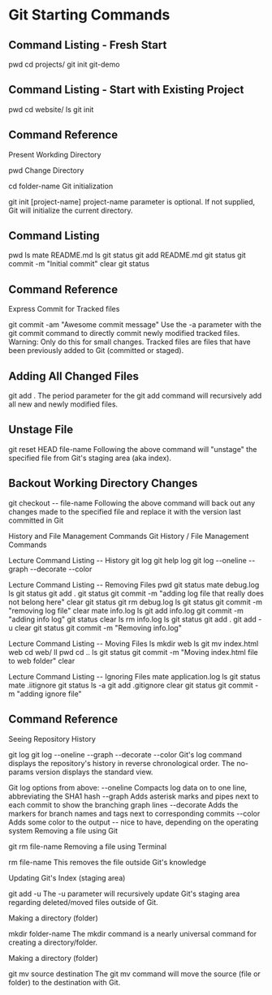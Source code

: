 # Git Starting Commands
 

## Command Listing - Fresh Start
pwd
cd projects/
git init git-demo


## Command Listing - Start with Existing Project
pwd
cd website/
ls
git init

## Command Reference
Present Workding Directory

pwd
Change Directory

cd folder-name
Git initialization

git init [project-name]
project-name parameter is optional. If not supplied, Git will initialize the current directory.


## Command Listing
pwd
ls
mate README.md
ls
git status
git add README.md
git status
git commit -m "Initial commit"
clear
git status


## Command Reference
Express Commit for Tracked files

git commit -am "Awesome commit message"
Use the -a parameter with the git commit command to directly commit newly modified tracked files. Warning: Only do this for small changes. Tracked files are files that have been previously added to Git (committed or staged).

## Adding All Changed Files

git add .
The period parameter for the git add command will recursively add all new and newly modified files.

## Unstage File

git reset HEAD file-name
Following the above command will "unstage" the specified file from Git's staging area (aka index).

## Backout Working Directory Changes

git checkout -- file-name
Following the above command will back out any changes made to the specified file and replace it with the version last committed in Git



History and File Management Commands
Git History / File Management Commands
 

Lecture Command Listing -- History
git log
git help log
git log --oneline --graph --decorate --color
 

Lecture Command Listing -- Removing Files
pwd
git status
mate debug.log
ls
git status
git add .
git status
git commit -m "adding log file that really does not belong here"
clear
git status
git rm debug.log
ls
git status
git commit -m "removing log file"
clear
mate info.log
ls
git add info.log
git commit -m "adding info log"
git status
clear
ls
rm info.log
ls
git status
git add .
git add -u
clear
git status
git commit -m "Removing info.log"
 

Lecture Command Listing -- Moving Files
ls
mkdir web
ls
git mv index.html web
cd web/
ll
pwd
cd ..
ls
git status
git commit -m "Moving index.html file to web folder"
clear
 

Lecture Command Listing -- Ignoring Files
mate application.log
ls
git status
mate .iitignore
git status
ls -a
git add .gitignore
clear
git status
git commit -m "adding ignore file"
 

## Command Reference
Seeing Repository History

git log
git log --oneline --graph --decorate --color
Git's log command displays the repository's history in reverse chronological order. The no-params version displays the standard view.

Git log options from above: --oneline Compacts log data on to one line, abbreviating the SHA1 hash --graph Adds asterisk marks and pipes next to each commit to show the branching graph lines --decorate Adds the markers for branch names and tags next to corresponding commits --color Adds some color to the output -- nice to have, depending on the operating system
Removing a file using Git

git rm file-name
Removing a file using Terminal

rm file-name
This removes the file outside Git's knowledge

Updating Git's Index (staging area)

git add -u
The -u parameter will recursively update Git's staging area regarding deleted/moved files outside of Git.

Making a directory (folder)

mkdir folder-name
The mkdir command is a nearly universal command for creating a directory/folder.

Making a directory (folder)

git mv source destination
The git mv command will move the source (file or folder) to the destination with Git.
